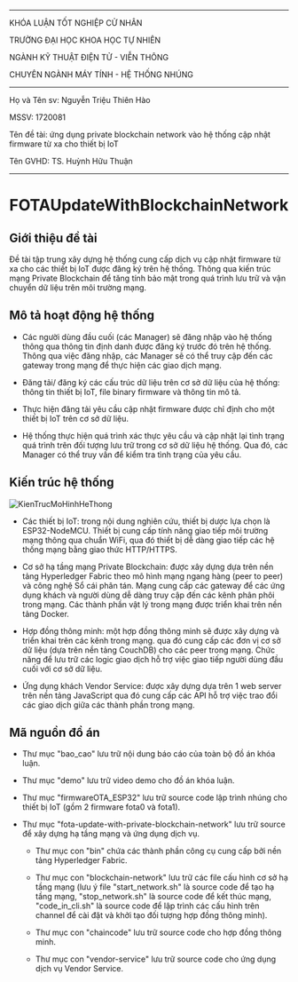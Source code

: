 ******************************************************************************************************************    

KHÓA LUẬN TỐT NGHIỆP CỬ NHÂN

TRƯỜNG ĐẠI HỌC KHOA HỌC TỰ NHIÊN

NGÀNH KỸ THUẬT ĐIỆN TỬ - VIỄN THÔNG

CHUYÊN NGÀNH MÁY TÍNH - HỆ THỐNG NHÚNG

******************************************************************************************************************    

Họ và Tên sv: 	Nguyễn Triệu Thiên Hào

MSSV: 			1720081

Tên đề tài: 	ứng dụng private blockchain network vào hệ thống cập nhật firmware từ xa cho thiết bị IoT

Tên GVHD: 		TS. Huỳnh Hữu Thuận

******************************************************************************************************************    

# FOTAUpdateWithBlockchainNetwork

## Giới thiệu đề tài

Đề tài tập trung xây dựng hệ thống cung cấp dịch vụ cập nhật firmware từ xa cho các thiết bị IoT được đăng ký trên hệ thống. Thông qua kiến trúc mạng Private Blockchain để tăng tính bảo mật trong quá trình lưu trữ và vận chuyển dữ liệu trên môi trường mạng.

## Mô tả hoạt động hệ thống

+ Các người dùng đầu cuối (các Manager) sẽ đăng nhập vào hệ thống thông qua thông tin định danh được đăng ký trước đó trên hệ thống. Thông qua việc đăng nhập, các Manager sẽ có thể truy cập đến các gateway trong mạng để thực hiện các giao dịch mạng.

+ Đăng tải/ đăng ký các cấu trúc dữ liệu trên cơ sở dữ liệu của hệ thống: thông tin thiết bị IoT, file binary firmware và thông tin mô tả.

+ Thực hiện đăng tải yêu cầu cập nhật firmware được chỉ định cho một thiết bị IoT trên cơ sở dữ liệu. 

+ Hệ thống thực hiện quá trình xác thực yêu cầu và cập nhật lại tình trạng quá trình trên đối tượng lưu trữ trong cơ sở dữ liệu hệ thống. Qua đó, các Manager có thể truy vấn để kiểm tra tình trạng của yêu cầu.

## Kiến trúc hệ thống

![KienTrucMoHinhHeThong](https://user-images.githubusercontent.com/74438131/129361661-884488b7-c1b8-4915-8d4a-0cddb2f97e99.png)

+ Các thiết bị IoT: trong nội dung nghiên cứu, thiết bị dược lựa chọn là ESP32-NodeMCU. Thiết bị cung cấp tính năng giao tiếp môi trường mạng thông qua chuẩn WiFi, qua đó thiết bị dễ dàng giao tiếp các hệ thống mạng bằng giao thức HTTP/HTTPS.   

+ Cơ sở hạ tầng mạng Private Blockchain: được xây dựng dựa trên nền tảng Hyperledger Fabric theo mô hình mạng ngang hàng (peer to peer) và công nghệ Sổ cái phân tán. Mạng cung cấp các gateway để các ứng dụng khách và người dùng dễ dàng truy cập đến các kênh phân phôi trong mạng. Các thành phần vật lý trong mạng được triển khai trên nền tảng Docker.

+ Hợp đồng thông minh: một hợp đồng thông minh sẽ được xây dựng và triển khai trên các kênh trong mạng. qua đó cung cấp các đơn vị cơ sở dữ liệu (dựa trên nền tảng CouchDB) cho các peer trong mạng. Chức năng để lưu trữ các logic giao dịch hỗ trợ việc giao tiếp người dùng đầu cuối với cơ sở dữ liệu. 

+ Ứng dụng khách Vendor Service: được xây dựng dựa trên 1 web server trên nền tảng JavaScript qua đó cung cấp các API hỗ trợ việc trao đổi các giao dịch giữa các thành phần trong mạng. 

## Mã nguồn đồ án

- Thư mục "bao_cao" lưu trữ nội dung báo cáo của toàn bộ đồ án khóa luận.

- Thư mục "demo" lưu trữ video demo cho đồ án khóa luận.

- Thư mục "firmwareOTA_ESP32" lưu trữ source code lập trình nhúng cho thiết bị IoT (gồm 2 firmware fota0 và fota1).

- Thư mục "fota-update-with-private-blockchain-network" lưu trữ source để xây dựng hạ tầng mạng và ứng dụng dịch vụ.

  + Thư mục con "bin" chứa các thành phần công cụ cung cấp bởi nền tảng Hyperledger Fabric.
  
  + Thư mục con "blockchain-network" lưu trữ các file cấu hình cơ sở hạ tầng mạng (lưu ý file "start_network.sh" là source code để tạo hạ tầng mạng, "stop_network.sh" là source code để kết thúc mạng, "code_in_cli.sh" là source code để lập trình các cấu hình trên channel để cài đặt và khởi tạo đối tượng hợp đồng thông minh).
  
  + Thư mục con "chaincode" lưu trữ source code cho hợp đồng thông minh.
   
  + Thư mục con "vendor-service" lưu trữ source code cho ứng dụng dịch vụ Vendor Service.
